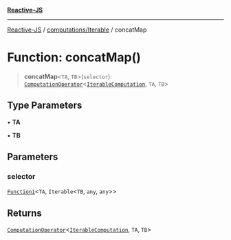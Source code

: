 [**Reactive-JS**](../../../README.md)

***

[Reactive-JS](../../../README.md) / [computations/Iterable](../README.md) / concatMap

# Function: concatMap()

> **concatMap**\<`TA`, `TB`\>(`selector`): [`ComputationOperator`](../../type-aliases/ComputationOperator.md)\<[`IterableComputation`](../interfaces/IterableComputation.md), `TA`, `TB`\>

## Type Parameters

• **TA**

• **TB**

## Parameters

### selector

[`Function1`](../../../functions/type-aliases/Function1.md)\<`TA`, `Iterable`\<`TB`, `any`, `any`\>\>

## Returns

[`ComputationOperator`](../../type-aliases/ComputationOperator.md)\<[`IterableComputation`](../interfaces/IterableComputation.md), `TA`, `TB`\>
